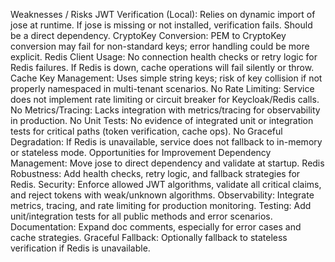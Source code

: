Weaknesses / Risks
JWT Verification (Local): Relies on dynamic import of jose at runtime. If jose is missing or not installed, verification fails. Should be a direct dependency.
CryptoKey Conversion: PEM to CryptoKey conversion may fail for non-standard keys; error handling could be more explicit.
Redis Client Usage: No connection health checks or retry logic for Redis failures. If Redis is down, cache operations will fail silently or throw.
Cache Key Management: Uses simple string keys; risk of key collision if not properly namespaced in multi-tenant scenarios.
No Rate Limiting: Service does not implement rate limiting or circuit breaker for Keycloak/Redis calls.
No Metrics/Tracing: Lacks integration with metrics/tracing for observability in production.
No Unit Tests: No evidence of integrated unit or integration tests for critical paths (token verification, cache ops).
No Graceful Degradation: If Redis is unavailable, service does not fallback to in-memory or stateless mode.
Opportunities for Improvement
Dependency Management: Move jose to direct dependency and validate at startup.
Redis Robustness: Add health checks, retry logic, and fallback strategies for Redis.
Security: Enforce allowed JWT algorithms, validate all critical claims, and reject tokens with weak/unknown algorithms.
Observability: Integrate metrics, tracing, and rate limiting for production monitoring.
Testing: Add unit/integration tests for all public methods and error scenarios.
Documentation: Expand doc comments, especially for error cases and cache strategies.
Graceful Fallback: Optionally fallback to stateless verification if Redis is unavailable.
